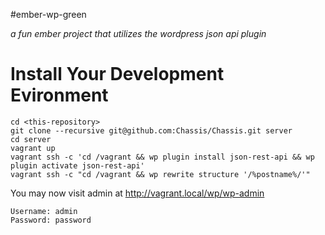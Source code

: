 #ember-wp-green

*a fun ember project that utilizes the wordpress json api plugin*

# Install Your Development Evironment

```
cd <this-repository>
git clone --recursive git@github.com:Chassis/Chassis.git server
cd server
vagrant up
vagrant ssh -c 'cd /vagrant && wp plugin install json-rest-api && wp plugin activate json-rest-api'
vagrant ssh -c "cd /vagrant && wp rewrite structure '/%postname%/'"
```

You may now visit admin at http://vagrant.local/wp/wp-admin

```
Username: admin
Password: password
```
